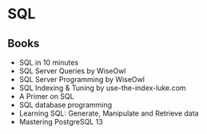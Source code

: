 # SQL

## Books
- SQL in 10 minutes
- SQL Server Queries by WiseOwl
- SQL Server Programming by WiseOwl
- SQL Indexing & Tuning by use-the-index-luke.com
- A Primer on SQL
- SQL database programming
- Learning SQL: Generate, Manipulate and Retrieve data
- Mastering PostgreSQL 13
